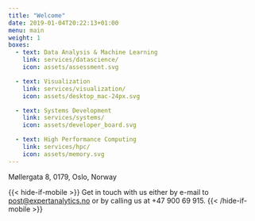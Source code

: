 ```yaml
---
title: "Welcome"
date: 2019-01-04T20:22:13+01:00
menu: main
weight: 1
boxes:
  - text: Data Analysis & Machine Learning
    link: services/datascience/
    icon: assets/assessment.svg

  - text: Visualization
    link: services/visualization/
    icon: assets/desktop_mac-24px.svg

  - text: Systems Development
    link: services/systems/
    icon: assets/developer_board.svg

  - text: High Performance Computing
    link: services/hpc/
    icon: assets/memory.svg
---
```


Møllergata 8, 0179, Oslo, Norway

{{< hide-if-mobile >}}
  Get in touch with us either by e-mail to
  [post@expertanalytics.no](mailto:post@expertanalytics.no)
  or by calling us at +47 900 69 915.
{{< /hide-if-mobile >}}
